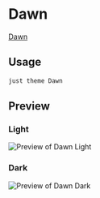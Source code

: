 # Dawn

[Dawn](#)

## Usage

```bash
just theme Dawn
```

## Preview

### Light

![Preview of Dawn Light](preview-light.png)

### Dark

![Preview of Dawn Dark](preview-dark.png)

